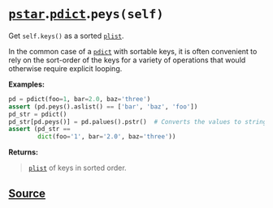 # [`pstar`](./pstar.md).[`pdict`](./pstar_pdict.md).`peys(self)`

Get `self.keys()` as a sorted [`plist`](./pstar_plist.md).

In the common case of a [`pdict`](./pstar_pdict.md) with sortable keys, it is often convenient
to rely on the sort-order of the keys for a variety of operations that would
otherwise require explicit looping.

**Examples:**
```python
pd = pdict(foo=1, bar=2.0, baz='three')
assert (pd.peys().aslist() == ['bar', 'baz', 'foo'])
pd_str = pdict()
pd_str[pd.peys()] = pd.palues().pstr()  # Converts the values to strings.
assert (pd_str ==
        dict(foo='1', bar='2.0', baz='three'))
```

**Returns:**

>    [`plist`](./pstar_plist.md) of keys in sorted order.



## [Source](../pstar/pstar.py#L328-L349)
